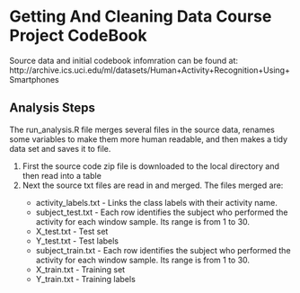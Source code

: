 <h1>Getting And Cleaning Data Course Project CodeBook</h1>

<p>Source data and initial codebook infomration can be found at: http://archive.ics.uci.edu/ml/datasets/Human+Activity+Recognition+Using+Smartphones</p>

<h2>Analysis Steps</h2>
<p>The run_analysis.R file merges several files in the source data, renames some variables to make them more human readable, and then makes a tidy data set and saves it to file.</p>

<ol>
<li>First the source code zip file is downloaded to the local directory and then read into a table</li>
<li>Next the source txt files are read in and merged. The files merged are:</li>
<ul>
<li>activity_labels.txt - Links the class labels with their activity name.</li>
<li>subject_test.txt - Each row identifies the subject who performed the activity for each window sample. Its range is from 1 to 30. </li>
<li>X_test.txt - Test set</li>
<li>Y_test.txt - Test labels</li>
<li>subject_train.txt - Each row identifies the subject who performed the activity for each window sample. Its range is from 1 to 30. </li>
<li>X_train.txt - Training set</li>
<li>Y_train.txt - Training labels</li>
</ul>
</ol>
